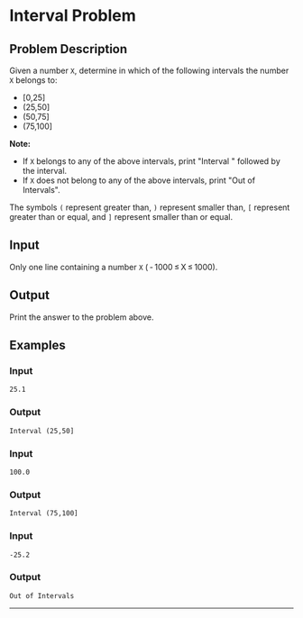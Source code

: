 
# Interval Problem

## Problem Description

Given a number `X`, determine in which of the following intervals the number `X` belongs to:

- [0,25]
- (25,50]
- (50,75]
- (75,100]

**Note:**
- If `X` belongs to any of the above intervals, print "Interval " followed by the interval.
- If `X` does not belong to any of the above intervals, print "Out of Intervals".

The symbols `(` represent greater than, `)` represent smaller than, `[` represent greater than or equal, and `]` represent smaller than or equal.

## Input

Only one line containing a number `X` ( - 1000 ≤ X ≤ 1000).

## Output

Print the answer to the problem above.

## Examples

### Input

```
25.1
```

### Output

```
Interval (25,50]
```

### Input

```
100.0
```

### Output

```
Interval (75,100]
```

### Input

```
-25.2
```

### Output

```
Out of Intervals
```

---

